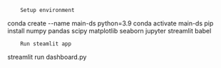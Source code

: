         Setup environment

conda create --name main-ds python=3.9
conda activate main-ds
pip install numpy pandas scipy matplotlib seaborn jupyter streamlit babel


        Run steamlit app
        
streamlit run dashboard.py
